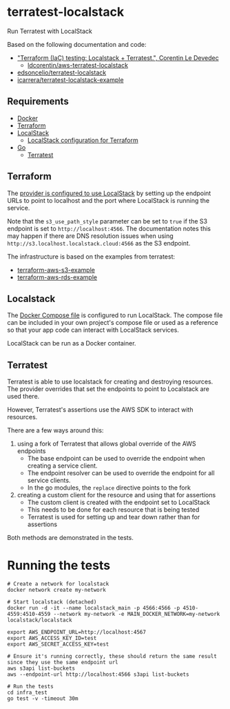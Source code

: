 # terratest-localstack
Run Terratest with LocalStack

Based on the following documentation and code:
- ["Terraform (IaC) testing: Localstack + Terratest.", Corentin Le Devedec](https://medium.com/@ledevedeccorentin/terraform-iac-testing-localstack-terratest-9946dafe98b6)
  - [ldcorentin/aws-terratest-localstack](https://github.com/ldcorentin/aws-terratest-localstack)
- [edsoncelio/terratest-localstack](https://github.com/edsoncelio/terratest-localstack)
- [icarrera/terratest-localstack-example](https://github.com/icarrera/terratest-localstack-example)

## Requirements
- [Docker](https://docs.docker.com/get-docker/)
- [Terraform](https://learn.hashicorp.com/tutorials/terraform/install-cli)
- [LocalStack](https://docs.localstack.cloud/getting-started/installation/)
  - [LocalStack configuration for Terraform](https://docs.localstack.cloud/user-guide/integrations/terraform/) 
- [Go](https://golang.org/doc/install)
  - [Terratest](https://terratest.gruntwork.io/docs/getting-started/quick-start/)

## Terraform
The [provider is configured to use LocalStack](./infra/provider.tf) by setting up the endpoint URLs to point to localhost and the port where LocalStack is running the service.

Note that the `s3_use_path_style` parameter can be set to `true` if the S3 endpoint is set to `http://localhost:4566`. The documentation notes this may happen if there are DNS resolution issues when using `http://s3.localhost.localstack.cloud:4566` as the S3 endpoint.

The infrastructure is based on the examples from terratest:
- [terraform-aws-s3-example](https://github.com/gruntwork-io/terratest/tree/master/examples/terraform-aws-s3-example)
- [terraform-aws-rds-example](https://github.com/gruntwork-io/terratest/tree/master/examples/terraform-aws-rds-example)

## Localstack
The [Docker Compose file](./docker-compose.yml) is configured to run LocalStack. The compose file can be included in your own project's compose file or used as a reference so that your app code can interact with LocalStack services.

LocalStack can be run as a Docker container.

## Terratest
Terratest is able to use localstack for creating and destroying resources. The provider overrides that set the endpoints to point to Localstack are used there.

However, Terratest's assertions use the AWS SDK to interact with resources.

There are a few ways around this:
1. using a fork of Terratest that allows global override of the AWS endpoints
   - The base endpoint can be used to override the endpoint when creating a service client.
   - The endpoint resolver can be used to override the endpoint for all service clients.
   - In the go modules, the `replace` directive points to the fork
2. creating a custom client for the resource and using that for assertions
    - The custom client is created with the endpoint set to LocalStack
    - This needs to be done for each resource that is being tested
    - Terratest is used for setting up and tear down rather than for assertions

Both methods are demonstrated in the tests.

# Running the tests

```shell
# Create a network for localstack
docker network create my-network

# Start localstack (detached)
docker run -d -it --name localstack_main -p 4566:4566 -p 4510-4559:4510-4559 --network my-network -e MAIN_DOCKER_NETWORK=my-network localstack/localstack

export AWS_ENDPOINT_URL=http://localhost:4567
export AWS_ACCESS_KEY_ID=test
export AWS_SECRET_ACCESS_KEY=test

# Ensure it's running correctly, these should return the same result since they use the same endpoint url
aws s3api list-buckets
aws --endpoint-url http://localhost:4566 s3api list-buckets

# Run the tests
cd infra_test
go test -v -timeout 30m
```
